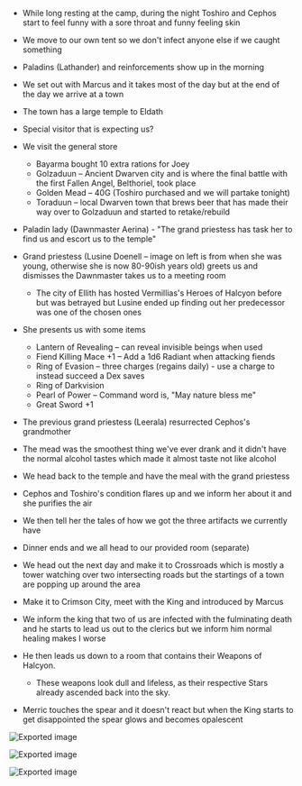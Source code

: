 - While long resting at the camp, during the night Toshiro and Cephos start to feel funny with a sore throat and funny feeling skin
- We move to our own tent so we don't infect anyone else if we caught something
- Paladins (Lathander) and reinforcements show up in the morning
- We set out with Marcus and it takes most of the day but at the end of the day we arrive at a town
- The town has a large temple to Eldath
- Special visitor that is expecting us?
- We visit the general store
    
    - Bayarma bought 10 extra rations for Joey
    - Golzaduun – Ancient Dwarven city and is where the final battle with the first Fallen Angel, Belthoriel, took place
    - Golden Mead – 40G (Toshiro purchased and we will partake tonight)
    - Toraduun – local Dwarven town that brews beer that has made their way over to Golzaduun and started to retake/rebuild
- Paladin lady (Dawnmaster Aerina) - "The grand priestess has task her to find us and escort us to the temple"
- Grand priestess (Lusine Doenell – image on left is from when she was young, otherwise she is now 80-90ish years old) greets us and dismisses the Dawnmaster takes us to a meeting room
    
    - The city of Ellith has hosted Vermillias's Heroes of Halcyon before but was betrayed but Lusine ended up finding out her predecessor was one of the chosen ones
- She presents us with some items
    
    - Lantern of Revealing – can reveal invisible beings when used
    - Fiend Killing Mace +1 – Add a 1d6 Radiant when attacking fiends
    - Ring of Evasion – three charges (regains daily) - use a charge to instead succeed a Dex saves
    - Ring of Darkvision
    - Pearl of Power – Command word is, "May nature bless me"
    - Great Sword +1
- The previous grand priestess (Leerala) resurrected Cephos's grandmother
- The mead was the smoothest thing we've ever drank and it didn't have the normal alcohol tastes which made it almost taste not like alcohol
- We head back to the temple and have the meal with the grand priestess
- Cephos and Toshiro's condition flares up and we inform her about it and she purifies the air
- We then tell her the tales of how we got the three artifacts we currently have
- Dinner ends and we all head to our provided room (separate)
- We head out the next day and make it to Crossroads which is mostly a tower watching over two intersecting roads but the startings of a town are popping up around the area
- Make it to Crimson City, meet with the King and introduced by Marcus
- We inform the king that two of us are infected with the fulminating death and he starts to lead us out to the clerics but we inform him normal healing makes I worse
- He then leads us down to a room that contains their Weapons of Halcyon.
    
    - These weapons look dull and lifeless, as their respective Stars already ascended back into the sky.
- Merric touches the spear and it doesn't react but when the King starts to get disappointed the spear glows and becomes opalescent

![Exported image](Exported%20image%2020240830122435-0.png)  

![Exported image](Exported%20image%2020240830122435-1.png)  

![Exported image](Exported%20image%2020240830122435-2.png)